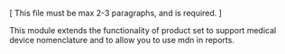 [ This file must be max 2-3 paragraphs, and is required. ]

This module extends the functionality of product set to support medical device nomenclature and to allow you to use mdn in reports.

